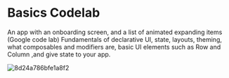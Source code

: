 # Basics Codelab

An app with an onboarding screen, and a list of animated expanding items (Google code lab)
Fundamentals of declarative UI, state, layouts, theming, what composables and modifiers are, basic UI elements such as Row and Column ,and give state to your app.

![8d24a786bfe1a8f2](https://github.com/user-attachments/assets/ed1fd5fe-ef98-49ba-a407-ce2d3d9430ba)

